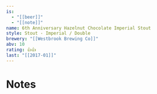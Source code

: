 ```yaml
---
is:
  - "[[beer]]"
  - "[[note]]"
name: 6th Anniversary Hazelnut Chocolate Imperial Stout
style: Stout - Imperial / Double
brewery: "[[Westbrook Brewing Co]]"
abv: 10
rating: 👍👍
last: "[[2017-01]]"
---
```

# Notes

